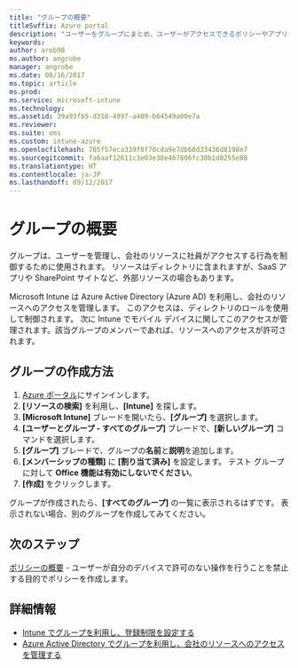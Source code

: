 ```yaml
---
title: "グループの概要"
titleSuffix: Azure portal
description: "ユーザーをグループにまとめ、ユーザーがアクセスできるポリシーやアプリの管理を簡単にします。"
keywords: 
author: arob98
ms.author: angrobe
manager: angrobe
ms.date: 08/16/2017
ms.topic: article
ms.prod: 
ms.service: microsoft-intune
ms.technology: 
ms.assetid: 39a93fb5-d318-4997-a409-b64549a00e7a
ms.reviewer: 
ms.suite: ems
ms.custom: intune-azure
ms.openlocfilehash: 705f57eca339f0f70cda9e7db60d33436d8198e7
ms.sourcegitcommit: fa6aaf12611c3e03e38e467806fc30b1d0255e88
ms.translationtype: HT
ms.contentlocale: ja-JP
ms.lasthandoff: 09/12/2017
---
```

# <a name="get-started-with-groups"></a>グループの概要

グループは、ユーザーを管理し、会社のリソースに社員がアクセスする行為を制御するために使用されます。 リソースはディレクトリに含まれますが、SaaS アプリや SharePoint サイトなど、外部リソースの場合もあります。

Microsoft Intune は Azure Active Directory (Azure AD) を利用し、会社のリソースへのアクセスを管理します。 このアクセスは、ディレクトリのロールを使用して制御されます。 次に Intune でモバイル デバイスに関してこのアクセスが管理されます。該当グループのメンバーであれば、リソースへのアクセスが許可されます。

## <a name="how-do-i-create-a-group"></a>グループの作成方法

1. [Azure ポータル](https://portal.azure.com)にサインインします。
2. **[リソースの検索]** を利用し、**[Intune]** を探します。
3. **[Microsoft Intune]** ブレードを開いたら、**[グループ]** を選択します。
4. **[ユーザーとグループ - すべてのグループ]** ブレードで、**[新しいグループ]** コマンドを選択します。
5. **[グループ]** ブレードで、グループの**名前**と**説明**を追加します。
6. **[メンバーシップの種類]** に **[割り当て済み]** を設定します。 テスト グループに対して **Office 機能は有効にしないでください**。
7. **[作成]** をクリックします。

グループが作成されたら、**[すべてのグループ]** の一覧に表示されるはずです。 表示されない場合、別のグループを作成してみてください。

## <a name="next-steps"></a>次のステップ

[ポリシーの概要](get-started-policies.md) - ユーザーが自分のデバイスで許可のない操作を行うことを禁止する目的でポリシーを作成します。

## <a name="learn-more"></a>詳細情報

* [Intune でグループを利用し、登録制限を設定する](groups-add.md)
* [Azure Active Directory でグループを利用し、会社のリソースへのアクセスを管理する](https://docs.microsoft.com/azure/active-directory/active-directory-manage-groups)
